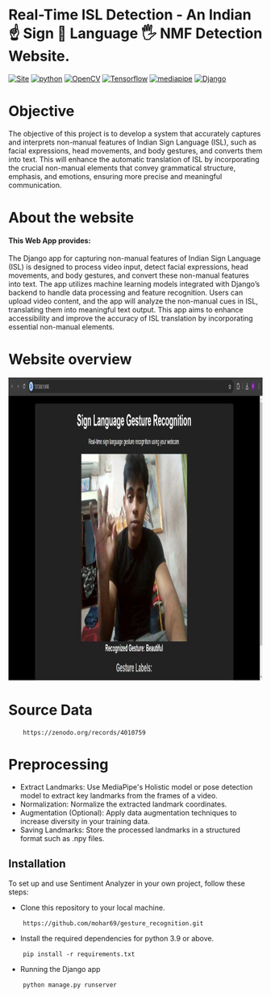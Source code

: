 # Real-Time ISL Detection - An Indian ☝ Sign 👋 Language 🖐️ NMF Detection Website.
[![Site](https://img.shields.io/static/v1?label=visit%20Website&message=ISL%20Detection%20Page&color=yellow)]()
[![python](https://img.shields.io/static/v1?label=Python&message=%3E=3.9&color=orange&logo=python)]()
[![OpenCV](https://img.shields.io/static/v1?label=OpenCV-headless-python&message=4.8.1.78&color=blue&logo=opencv)]()
[![Tensorflow](https://img.shields.io/static/v1?label=Tensorflow&message=2.14.0&color=yellow&logo=tensorflow)]()
[![mediapipe](https://img.shields.io/static/v1?label=Mediapipe&message=0.10.7&color=green&logo=mediapipe)]()
[![Django](https://img.shields.io/badge/Python-Django-green)]()
<br>

# Objective
The objective of this project is to develop a system that accurately captures and interprets non-manual features of Indian Sign Language (ISL), such as facial expressions, head movements, and body gestures, and converts them into text. This will enhance the automatic translation of ISL by incorporating the crucial non-manual elements that convey grammatical structure, emphasis, and emotions, ensuring more precise and meaningful communication.

# About the website
#### This Web App provides:
The Django app for capturing non-manual features of Indian Sign Language (ISL) is designed to process video input, detect facial expressions, head movements, and body gestures, and convert these non-manual features into text. The app utilizes machine learning models integrated with Django’s backend to handle data processing and feature recognition. Users can upload video content, and the app will analyze the non-manual cues in ISL, translating them into meaningful text output. This app aims to enhance accessibility and improve the accuracy of ISL translation by incorporating essential non-manual elements.
<br>
# Website overview
<img src = 'images/output.jpeg' width='1000' height='600'>
</details>

# Source Data
```
    https://zenodo.org/records/4010759
```

# Preprocessing
- Extract Landmarks: Use MediaPipe's Holistic model or pose detection model to extract key landmarks from the frames of a video.
- Normalization: Normalize the extracted landmark coordinates.
- Augmentation (Optional): Apply data augmentation techniques to increase diversity in your training data.
- Saving Landmarks: Store the processed landmarks in a structured format such as .npy files.


## Installation
To set up and use Sentiment Analyzer in your own project, follow these steps:

- Clone this repository to your local machine.
```
    https://github.com/mohar69/gesture_recognition.git
```
- Install the required dependencies for python 3.9 or above.
```
    pip install -r requirements.txt
```
- Running the Django app
```
    python manage.py runserver
```
